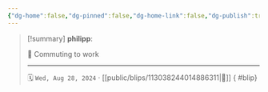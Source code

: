 ```yaml
---
{"dg-home":false,"dg-pinned":false,"dg-home-link":false,"dg-publish":true,"type":"blip","disabled rules":["yaml-title","yaml-title-alias","file-name-heading"],"title":"philipp on mastodon @ 2024-08-28","created-date":"2024-08-28T06:32:01","id":113038244014886300,"updated-date":"2025-05-02T08:50:44","dg-path":"blips/113038244014886311.md","permalink":"/blips/113038244014886311/","dgPassFrontmatter":true}
---
```


> [!summary] **philipp**:
>
> 🚆 Commuting to work
> - - -
>
> 🗓️ `Wed, Aug 28, 2024` · [[public/blips/113038244014886311\|🔗]]
{ #blip}

